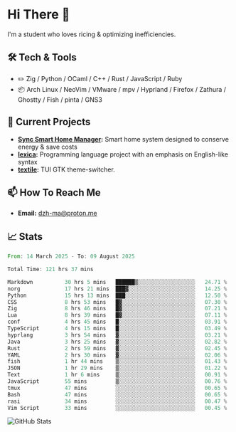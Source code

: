# Hi There 👋
I'm a student who loves ricing & optimizing inefficiencies.
## 🛠️ Tech & Tools
- ✏️  Zig / Python / OCaml / C++ / Rust / JavaScript / Ruby
- 📦 Arch Linux / NeoVim / VMware / mpv / Hyprland / Firefox / Zathura / Ghostty / Fish / pinta / GNS3
## 🔭 Current Projects
- **[Sync Smart Home Manager](https://github.com/dzh-ma/sync):** Smart home system designed to conserve energy & save costs
- **[lexica](https://github.com/dzh-ma/lexica):** Programming language project with an emphasis on English-like syntax
- **[textile](https://github.com/dzh-ma/textile):** TUI GTK theme-switcher.
## 📫 How To Reach Me
- **Email:** [dzh-ma@proton.me](mailto:dzh-ma@proton.me)
## 📈 Stats
<!--START_SECTION:waka-->

```rust
From: 14 March 2025 - To: 09 August 2025

Total Time: 121 hrs 37 mins

Markdown          30 hrs 5 mins   ██████▒░░░░░░░░░░░░░░░░░░   24.71 %
norg              17 hrs 21 mins  ███▓░░░░░░░░░░░░░░░░░░░░░   14.25 %
Python            15 hrs 13 mins  ███░░░░░░░░░░░░░░░░░░░░░░   12.50 %
CSS               8 hrs 53 mins   █▓░░░░░░░░░░░░░░░░░░░░░░░   07.30 %
Zig               8 hrs 46 mins   █▓░░░░░░░░░░░░░░░░░░░░░░░   07.21 %
Lua               8 hrs 39 mins   █▓░░░░░░░░░░░░░░░░░░░░░░░   07.11 %
conf              4 hrs 45 mins   █░░░░░░░░░░░░░░░░░░░░░░░░   03.91 %
TypeScript        4 hrs 15 mins   █░░░░░░░░░░░░░░░░░░░░░░░░   03.49 %
hyprlang          3 hrs 54 mins   ▓░░░░░░░░░░░░░░░░░░░░░░░░   03.21 %
Java              3 hrs 25 mins   ▓░░░░░░░░░░░░░░░░░░░░░░░░   02.82 %
Rust              2 hrs 59 mins   ▓░░░░░░░░░░░░░░░░░░░░░░░░   02.45 %
YAML              2 hrs 30 mins   ▓░░░░░░░░░░░░░░░░░░░░░░░░   02.06 %
fish              1 hr 44 mins    ▒░░░░░░░░░░░░░░░░░░░░░░░░   01.43 %
JSON              1 hr 29 mins    ▒░░░░░░░░░░░░░░░░░░░░░░░░   01.22 %
Text              1 hr 6 mins     ▒░░░░░░░░░░░░░░░░░░░░░░░░   00.91 %
JavaScript        55 mins         ▒░░░░░░░░░░░░░░░░░░░░░░░░   00.76 %
tmux              47 mins         ░░░░░░░░░░░░░░░░░░░░░░░░░   00.65 %
Bash              47 mins         ░░░░░░░░░░░░░░░░░░░░░░░░░   00.65 %
rasi              34 mins         ░░░░░░░░░░░░░░░░░░░░░░░░░   00.47 %
Vim Script        33 mins         ░░░░░░░░░░░░░░░░░░░░░░░░░   00.45 %
```

<!--END_SECTION:waka-->

![GitHub Stats](https://github-readme-stats.vercel.app/api?username=dzh-ma&show_icons=true&theme=transparent)
